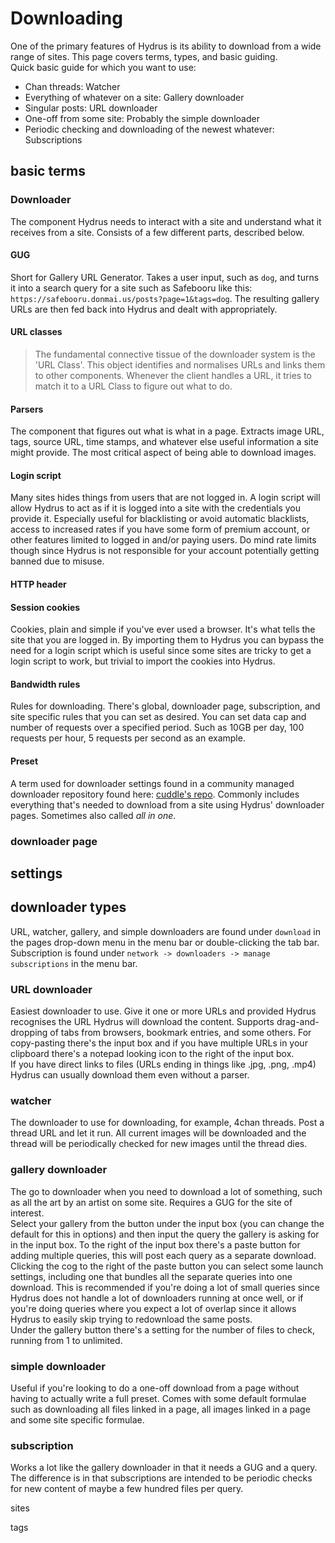 # Downloading
One of the primary features of Hydrus is its ability to download from a wide range of sites. This page covers terms, types, and basic guiding.  
Quick basic guide for which you want to use:
 - Chan threads: Watcher
 - Everything of whatever on a site: Gallery downloader
 - Singular posts: URL downloader
 - One-off from some site: Probably the simple downloader
 - Periodic checking and downloading of the newest whatever: Subscriptions

## basic terms

### Downloader
The component Hydrus needs to interact with a site and understand what it receives from a site. Consists of a few different parts, described below.

#### GUG
Short for Gallery URL Generator. Takes a user input, such as `dog`, and turns it into a search query for a site such as Safebooru like this: `https://safebooru.donmai.us/posts?page=1&tags=dog`. The resulting gallery URLs are then fed back into Hydrus and dealt with appropriately.

#### URL classes
> The fundamental connective tissue of the downloader system is the 'URL Class'. This object identifies and normalises URLs and links them to other components. Whenever the client handles a URL, it tries to match it to a URL Class to figure out what to do.

#### Parsers
The component that figures out what is what in a page. Extracts image URL, tags, source URL, time stamps, and whatever else useful information a site might provide. The most critical aspect of being able to download images.

#### Login script
Many sites hides things from users that are not logged in. A login script will allow Hydrus to act as if it is logged into a site with the credentials you provide it. Especially useful for blacklisting or avoid automatic blacklists, access to increased rates if you have some form of premium account, or other features limited to logged in and/or paying users. Do mind rate limits though since Hydrus is not responsible for your account potentially getting banned due to misuse.

#### HTTP header

#### Session cookies
Cookies, plain and simple if you've ever used a browser. It's what tells the site that you are logged in. By importing them to Hydrus you can bypass the need for a login script which is useful since some sites are tricky to get a login script to work, but trivial to import the cookies into Hydrus.

#### Bandwidth rules
Rules for downloading. There's global, downloader page, subscription, and site specific rules that you can set as desired. You can set data cap and number of requests over a specified period. Such as 10GB per day, 100 requests per hour, 5 requests per second as an example.

#### Preset
A term used for downloader settings found in a community managed downloader repository found here: [cuddle's repo](https://github.com/CuddleBear92/Hydrus-Presets-and-Scripts). Commonly includes everything that's needed to download from a site using Hydrus' downloader pages. Sometimes also called *all in one*.

### downloader page

## settings

## downloader types
URL, watcher, gallery, and simple downloaders are found under `download` in the pages drop-down menu in the menu bar or double-clicking the tab bar. Subscription is found under `network -> downloaders -> manage subscriptions` in the menu bar.

### URL downloader
Easiest downloader to use. Give it one or more URLs and provided Hydrus recognises the URL Hydrus will download the content. Supports drag-and-dropping of tabs from browsers, bookmark entries, and some others. For copy-pasting there's the input box and if you have multiple URLs in your clipboard there's a notepad looking icon to the right of the input box.  
If you have direct links to files (URLs ending in things like .jpg, .png, .mp4) Hydrus can usually download them even without a parser.

### watcher
The downloader to use for downloading, for example, 4chan threads. Post a thread URL and let it run. All current images will be downloaded and the thread will be periodically checked for new images until the thread dies.

### gallery downloader
The go to downloader when you need to download a lot of something, such as all the art by an artist on some site. Requires a GUG for the site of interest.  
Select your gallery from the button under the input box (you can change the default for this in options) and then input the query the gallery is asking for in the input box. To the right of the input box there's a paste button for adding multiple queries, this will post each query as a separate download. Clicking the cog to the right of the paste button you can select some launch settings, including one that bundles all the separate queries into one download. This is recommended if you're doing a lot of small queries since Hydrus does not handle a lot of downloaders running at once well, or if you're doing queries where you expect a lot of overlap since it allows Hydrus to easily skip trying to redownload the same posts.  
Under the gallery button there's a setting for the number of files to check, running from 1 to unlimited.

### simple downloader
Useful if you're looking to do a one-off download from a page without having to actually write a full preset. Comes with some default formulae such as downloading all files linked in a page, all images linked in a page and some site specific formulae.

### subscription
Works a lot like the gallery downloader in that it needs a GUG and a query. The difference is in that subscriptions are intended to be periodic checks for new content of maybe a few hundred files per query.

sites

tags